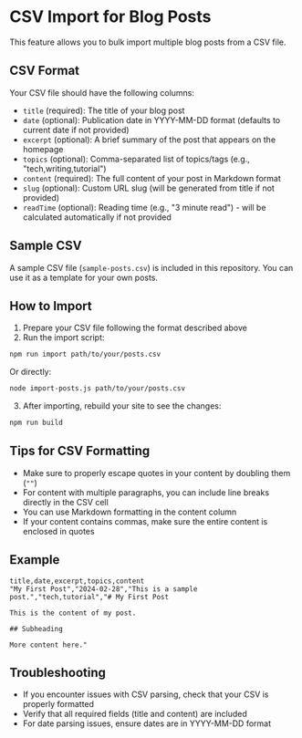 # CSV Import for Blog Posts

This feature allows you to bulk import multiple blog posts from a CSV file.

## CSV Format

Your CSV file should have the following columns:

- `title` (required): The title of your blog post
- `date` (optional): Publication date in YYYY-MM-DD format (defaults to current date if not provided)
- `excerpt` (optional): A brief summary of the post that appears on the homepage
- `topics` (optional): Comma-separated list of topics/tags (e.g., "tech,writing,tutorial")
- `content` (required): The full content of your post in Markdown format
- `slug` (optional): Custom URL slug (will be generated from title if not provided)
- `readTime` (optional): Reading time (e.g., "3 minute read") - will be calculated automatically if not provided

## Sample CSV

A sample CSV file (`sample-posts.csv`) is included in this repository. You can use it as a template for your own posts.

## How to Import

1. Prepare your CSV file following the format described above
2. Run the import script:

```bash
npm run import path/to/your/posts.csv
```

Or directly:

```bash
node import-posts.js path/to/your/posts.csv
```

3. After importing, rebuild your site to see the changes:

```bash
npm run build
```

## Tips for CSV Formatting

- Make sure to properly escape quotes in your content by doubling them (`""`)
- For content with multiple paragraphs, you can include line breaks directly in the CSV cell
- You can use Markdown formatting in the content column
- If your content contains commas, make sure the entire content is enclosed in quotes

## Example

```csv
title,date,excerpt,topics,content
"My First Post","2024-02-28","This is a sample post.","tech,tutorial","# My First Post

This is the content of my post.

## Subheading

More content here."
```

## Troubleshooting

- If you encounter issues with CSV parsing, check that your CSV is properly formatted
- Verify that all required fields (title and content) are included
- For date parsing issues, ensure dates are in YYYY-MM-DD format 